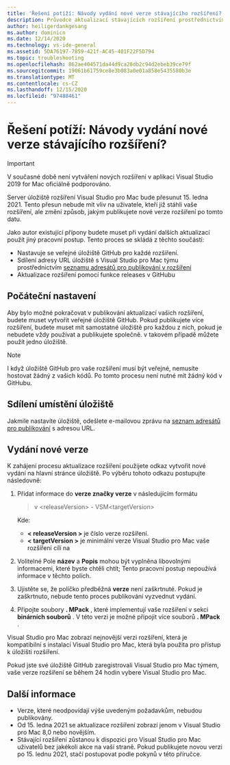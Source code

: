 ```yaml
---
title: 'Řešení potíží: Návody vydání nové verze stávajícího rozšíření?'
description: Průvodce aktualizací stávajících rozšíření prostřednictvím pracovního postupu publikování.
author: heiligerdankgesang
ms.author: dominicn
ms.date: 12/14/2020
ms.technology: vs-ide-general
ms.assetid: 5DA76197-7859-421f-AC45-401F22F5D794
ms.topic: troubleshooting
ms.openlocfilehash: 862ae404571da44d9ca28db2c94d2ebeb39ce79f
ms.sourcegitcommit: 19061b61759ce8e3b083a0e01a858e5435580b3e
ms.translationtype: MT
ms.contentlocale: cs-CZ
ms.lasthandoff: 12/15/2020
ms.locfileid: "97488461"
---
```

# <a name="troubleshooting-how-do-i-release-a-new-version-of-my-existing-extension"></a>Řešení potíží: Návody vydání nové verze stávajícího rozšíření?

> [!IMPORTANT]
> V současné době není vytváření nových rozšíření v aplikaci Visual Studio 2019 for Mac oficiálně podporováno.

Server úložiště rozšíření Visual Studio pro Mac bude přesunut 15. ledna 2021. Tento přesun nebude mít vliv na uživatele, kteří již stáhli vaše rozšíření, ale změní způsob, jakým publikujete nové verze rozšíření po tomto datu.

Jako autor existující přípony budete muset při vydání dalších aktualizací použít jiný pracovní postup. Tento proces se skládá z těchto součástí:
- Nastavuje se veřejné úložiště GitHub pro každé rozšíření.
- Sdílení adresy URL úložiště s Visual Studio pro Mac týmu prostřednictvím [seznamu adresátů pro publikování v rozšíření](mailto:vsmextpub@microsoft.com)
- Aktualizace rozšíření pomocí funkce releases v GitHubu


## <a name="initial-setup"></a>Počáteční nastavení 

Aby bylo možné pokračovat v publikování aktualizací vašich rozšíření, budete muset vytvořit veřejné úložiště GitHub. Pokud publikujete více rozšíření, budete muset mít samostatné úložiště pro každou z nich, pokud je nebudete vždy používat a publikujete společně. v takovém případě můžete použít jedno úložiště.

> [!NOTE]
> I když úložiště GitHub pro vaše rozšíření musí být veřejné, nemusíte hostovat žádný z vašich kódů. Po tomto procesu není nutné mít žádný kód v GitHubu.


## <a name="share-the-location-of-your-repository"></a>Sdílení umístění úložiště

Jakmile nastavíte úložiště, odešlete e-mailovou zprávu na [seznam adresátů pro publikování](mailto:vsmextpub@microsoft.com) s adresou URL.


## <a name="release-a-new-version"></a>Vydání nové verze

K zahájení procesu aktualizace rozšíření použijete odkaz vytvořit nové vydání na hlavní stránce úložiště. Po výběru tohoto odkazu postupujte následovně:

1. Přidat informace do **verze značky verze** v následujícím formátu

    > v \<releaseVersion> \- VSM\<targetVersion>

    Kde:
     - **&lt; releaseVersion &gt;** je číslo verze rozšíření.
     - **&lt; targetVersion &gt;** je minimální verze Visual Studio pro Mac vaše rozšíření cílí na

2. Volitelné Pole **název** a **Popis** mohou být vyplněna libovolnými informacemi, které byste chtěli chtít; Tento pracovní postup nepoužívá informace v těchto polích.

3. Ujistěte se, že políčko předběžná **verze** není zaškrtnuté. Pokud je zaškrtnuto, nebude tento proces publikování vyzvednut vydání.

4. Připojte soubory **. MPack** , které implementují vaše rozšíření v sekci **binárních souborů** . V této verzi je možné připojit více souborů **. MPack** .

Visual Studio pro Mac zobrazí nejnovější verzi rozšíření, která je kompatibilní s instalací Visual Studio pro Mac, která byla použita pro přístup k úložišti rozšíření.

Pokud jste své úložiště GitHub zaregistrovali Visual Studio pro Mac týmem, vaše verze rozšíření se během 24 hodin vybere Visual Studio pro Mac.

## <a name="additional-information"></a>Další informace

- Verze, které neodpovídají výše uvedeným požadavkům, nebudou publikovány. 
- Od 15. ledna 2021 se aktualizace rozšíření zobrazí jenom v Visual Studio pro Mac 8,0 nebo novějším.
- Stávající rozšíření zůstanou k dispozici pro Visual Studio pro Mac uživatelů bez jakékoli akce na vaší straně. Pokud publikujete novou verzi po 15. lednu 2021, stačí postupovat podle pokynů v této příručce.
